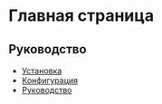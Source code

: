 Главная страница
===

## Руководство

* [Установка](install.md)
* [Конфигурация](config.md)
* [Руководство](guide.md)
